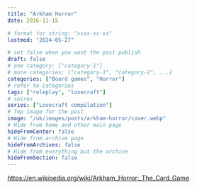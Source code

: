 ```yaml
---
title: "Arkham Horror"
date: 2016-11-15

# format for string: "xxxx-xx-xx"
lastmod: "2024-05-27"

# set false when you want the post publish
draft: false
# one category: ["category-1"]
# more categories: ["category-1", "category-2", ...]
categories: ["Board games", "Horror"]
# refer to categories
tags: ["roleplay", "lovecraft"]
# seires
series: ["Lovecraft compilation"]
# Top image for the post
image: "/uk/images/posts/arkham-horror/cover.webp"
# Hide from home and other main page
hideFromCenter: false
# Hide from archive page
hideFromArchives: false
# Hide from everything but the archive
hideFromSection: false
---
```

https://en.wikipedia.org/wiki/Arkham_Horror:_The_Card_Game
<!--more-->